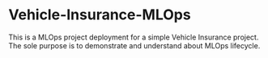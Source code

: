 # Vehicle-Insurance-MLOps
This is a MLOps project deployment for a simple Vehicle Insurance project. The sole purpose is to demonstrate and understand about MLOps lifecycle.
